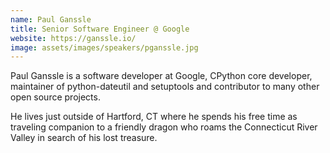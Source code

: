 ```yaml
---
name: Paul Ganssle
title: Senior Software Engineer @ Google
website: https://ganssle.io/
image: assets/images/speakers/pganssle.jpg
---
```


Paul Ganssle is a software developer at Google, CPython core developer, maintainer of python-dateutil and setuptools and contributor to many other open source projects.

He lives just outside of Hartford, CT where he spends his free time as traveling companion to a friendly dragon who roams the Connecticut River Valley in search of his lost treasure.
